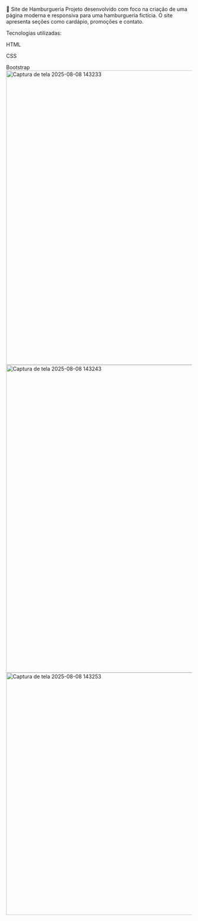 🍔 Site de Hamburgueria
Projeto desenvolvido com foco na criação de uma página moderna e responsiva para uma hamburgueria fictícia. O site apresenta seções como cardápio, promoções e contato.

Tecnologias utilizadas:

HTML

CSS

Bootstrap<img width="1367" height="799" alt="Captura de tela 2025-08-08 143233" src="https://github.com/user-attachments/assets/836e7f9b-b2e5-47f7-9910-229e9842829e" />
<img width="1525" height="835" alt="Captura de tela 2025-08-08 143243" src="https://github.com/user-attachments/assets/d3979a6c-fb74-42b7-b393-cb02884ba775" />
<img width="1884" height="658" alt="Captura de tela 2025-08-08 143253" src="https://github.com/user-attachments/assets/b1d6da1f-24e2-4b92-ac6d-faa41e16c10a" />
